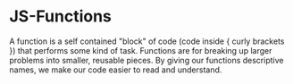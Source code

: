 # JS-Functions
A function is a self contained "block" of code (code inside { curly brackets }) that performs some kind of task.  Functions are for breaking up larger problems into smaller, reusable pieces.  By giving our functions descriptive names, we make our code easier to read and understand.
